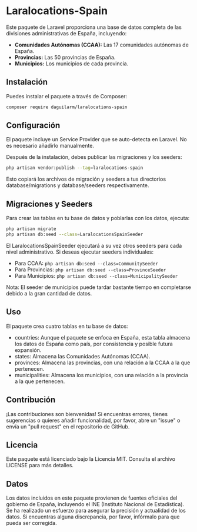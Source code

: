 # Laralocations-Spain

Este paquete de Laravel proporciona una base de datos completa de las divisiones administrativas de España, incluyendo:

* **Comunidades Autónomas (CCAA):** Las 17 comunidades autónomas de España.
* **Provincias:** Las 50 provincias de España.
* **Municipios:** Los municipios de cada provincia.

## Instalación

Puedes instalar el paquete a través de Composer:

```bash
composer require daguilarm/laralocations-spain
```

## Configuración

El paquete incluye un Service Provider que se auto-detecta en Laravel. No es necesario añadirlo manualmente.

Después de la instalación, debes publicar las migraciones y los seeders:

```bash
php artisan vendor:publish --tag=laralocations-spain
```

Esto copiará los archivos de migración y seeders a tus directorios database/migrations y database/seeders respectivamente.

## Migraciones y Seeders

Para crear las tablas en tu base de datos y poblarlas con los datos, ejecuta:

```bash
php artisan migrate
php artisan db:seed --class=LaralocationsSpainSeeder
```

El LaralocationsSpainSeeder ejecutará a su vez otros seeders para cada nivel administrativo. Si deseas ejecutar seeders individuales:

- Para CCAA: `php artisan db:seed --class=CommunitySeeder`
- Para Provincias: `php artisan db:seed --class=ProvinceSeeder`
- Para Municipios: `php artisan db:seed --class=MunicipalitySeeder`

Nota: El seeder de municipios puede tardar bastante tiempo en completarse debido a la gran cantidad de datos.

## Uso

El paquete crea cuatro tablas en tu base de datos:

- countries: Aunque el paquete se enfoca en España, esta tabla almacena los datos de España como país, por consistencia y posible futura expansión.
- states: Almacena las Comunidades Autónomas (CCAA).
- provinces: Almacena las provincias, con una relación a la CCAA a la que pertenecen.
- municipalities: Almacena los municipios, con una relación a la provincia a la que pertenecen.

## Contribución

¡Las contribuciones son bienvenidas! Si encuentras errores, tienes sugerencias o quieres añadir funcionalidad, por favor, abre un "issue" o envía un "pull request" en el repositorio de GitHub.

## Licencia

Este paquete está licenciado bajo la Licencia MIT. Consulta el archivo LICENSE para más detalles.

## Datos

Los datos incluidos en este paquete provienen de fuentes oficiales del gobierno de España, incluyendo el INE (Instituto Nacional de Estadística). Se ha realizado un esfuerzo para asegurar la precisión y actualidad de los datos. Si encuentras alguna discrepancia, por favor, infórmalo para que pueda ser corregida.

